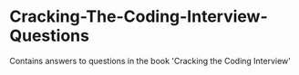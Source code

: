 # Cracking-The-Coding-Interview-Questions
Contains answers to questions in the book 'Cracking the Coding Interview'
